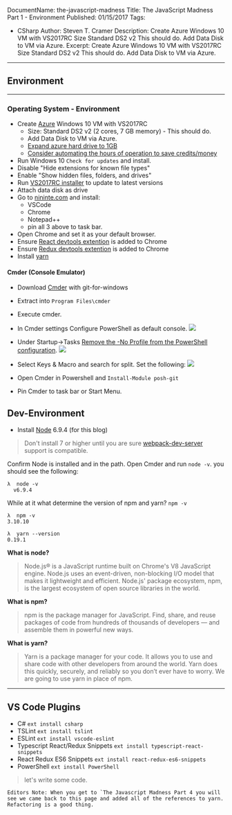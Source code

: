 ﻿DocumentName: the-javascript-madness
Title: The JavaScript Madness Part 1 - Environment
Published: 01/15/2017
Tags: 
  - CSharp 
Author: Steven T. Cramer
Description: Create Azure Windows 10 VM with VS2017RC Size Standard DS2 v2  This should do. Add Data Disk to VM via Azure. 
Excerpt: Create Azure Windows 10 VM with VS2017RC Size Standard DS2 v2 This should do. Add Data Disk to VM via Azure. 
---


## Environment

---

### Operating System - Environment 
* Create [Azure](https://portal.azure.com) Windows 10 VM with VS2017RC
  * Size: Standard DS2 v2 (2 cores, 7 GB memory) - This should do.
  * Add Data Disk to VM via Azure. 
  * [Expand azure hard drive to 1GB](http://www.thefreezeteam.com/2017/01/15/azure-resize-os-drive/)
  * [Consider automating the hours of operation to save credits/money](https://docs.microsoft.com/en-us/azure/automation/automation-solution-vm-management)
* Run Windows 10 `Check for updates` and install.
* Disable "Hide extensions for known file types"
* Enable "Show hidden files, folders, and drives"
* Run [VS2017RC installer](https://www.visualstudio.com/vs/visual-studio-2017-rc/) to update to latest versions
* Attach data disk as drive 
* Go to [nininte.com](https://ninite.com/) and install:
  * VSCode 
  * Chrome 
  * Notepad++ 
  * pin all 3 above to task bar.
* Open Chrome and set it as your default browser.
* Ensure [React devtools extention](https://chrome.google.com/webstore/detail/react-developer-tools/fmkadmapgofadopljbjfkapdkoienihi) is added to Chrome
* Ensure [Redux devtools extention](https://chrome.google.com/webstore/detail/redux-devtools/lmhkpmbekcpmknklioeibfkpmmfibljd?hl=en) is added to Chrome
* Install [yarn](https://yarnpkg.com/en/docs/install#windows-tab)

#### Cmder (Console Emulator)
* Download [Cmder](http://cmder.net/) with git-for-windows
* Extract into `Program Files\cmder` 
* Execute cmder.  
* In Cmder settings Configure PowerShell as default console. 
![](/content/images/2017/01/2017-01-15_1720.png)

* Under Startup->Tasks [Remove the -No Profile from the PowerShell configuration](https://superuser.com/questions/956182/cmder-powershell-ignores-profiles).
![](/content/images/2018/03/2018-03-15_2152.png)
* Select Keys & Macro and search for split. Set the following:
![](/content/images/2018/03/2018-03-15_2150.png)
* Open Cmder in Powershell and `Install-Module posh-git`
* Pin Cmder to task bar or Start Menu.
 

## Dev-Environment
* Install [Node](https://nodejs.org/en/) 6.9.4 (for this blog)
 >Don't install 7 or higher until you are sure [webpack-dev-server](https://github.com/webpack/webpack-dev-server) support is compatible. 

Confirm Node is installed and in the path. Open Cmder and run `node -v`.  you should see the following:

```
λ  node -v
  v6.9.4
```
While at it what determine the version of npm and yarn? `npm -v`

```
λ  npm -v
3.10.10

λ  yarn --version
0.19.1
```

**What is node?**

> Node.js® is a JavaScript runtime built on Chrome's V8 JavaScript engine. Node.js uses an event-driven, non-blocking I/O model that makes it lightweight and efficient. Node.js' package ecosystem, npm, is the largest ecosystem of open source libraries in the world.

**What is npm?**

>npm is the package manager for JavaScript. Find, share, and reuse packages of code from hundreds of thousands of developers — and assemble them in powerful new ways.

**What is yarn?**
>Yarn is a package manager for your code. It allows you to use and share code with other developers from around the world. Yarn does this quickly, securely, and reliably so you don’t ever have to worry. We are going to use yarn in place of npm.

---

## VS Code Plugins

* C# `ext install csharp`
* TSLint `ext install tslint`
* ESLint `ext install vscode-eslint`
* Typescript React/Redux Snippets `ext install typescript-react-snippets`
* React Redux ES6 Snippets `ext install react-redux-es6-snippets`
* PowerShell `ext install PowerShell`


> let's write some code.

```
Editors Note: When you get to `The Javascript Madness Part 4 you will see we came back to this page and added all of the references to yarn. Refactoring is a good thing.
```

